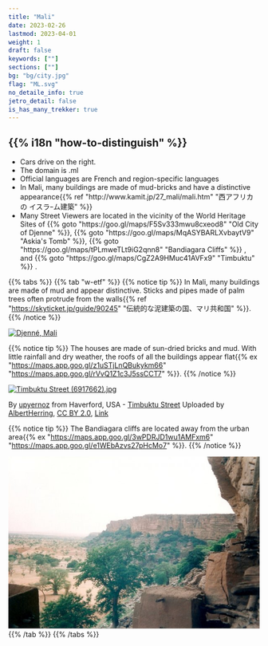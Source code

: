 ```yaml
---
title: "Mali"
date: 2023-02-26
lastmod: 2023-04-01
weight: 1
draft: false
keywords: [""]
sections: [""]
bg: "bg/city.jpg"
flag: "ML.svg"
no_detaile_info: true
jetro_detail: false
is_has_many_trekker: true
---
```


<div class="main-desciption country-description">
    <h2 class="section-title">{{% i18n "how-to-distinguish" %}}</h2>
    <ul class="rule-list">
        <li>Cars drive on the right.</li>
        <li>The domain is <span class="quiz">.ml</span></li>
        <li>Official languages are <span class="quiz">French</span> and region-specific languages</li>
        <li>In Mali, many buildings are made of mud-bricks and have a distinctive appearance{{% ref "http://www.kamit.jp/27_mali/mali.htm" "西アフリカの イスラｰム建築" %}}</li>
        <li>Many Street Viewers are located in the vicinity of the World Heritage Sites of {{% goto "https://goo.gl/maps/F5Sv333mwu8cxeod8" "Old City of Djenne" %}}, {{% goto "https://goo.gl/maps/MqASYBARLXvbaytV9" "Askia's Tomb" %}}, {{% goto "https://goo.gl/maps/tPLmweTLt9iG2qnn8" "Bandiagara Cliffs" %}} , and {{% goto "https://goo.gl/maps/CgZ2A9HMuc41AVFx9" "Timbuktu" %}} .
    </ul>
</div>

{{% tabs %}}
{{% tab "w-etf" %}}
{{% notice tip %}}
In Mali, many buildings are made of mud and appear distinctive. Sticks and pipes made of palm trees often protrude from the walls{{% ref "https://skyticket.jp/guide/90245" "伝統的な泥建築の国、マリ共和国" %}}.
{{% /notice %}}

<div class="googlemap-if">
<a data-flickr-embed="true" href="https://www.flickr.com/photos/hypostylin/3159048225/in/photolist-5P9WYH-4RiNmt-8eVDUa-pxypWB-bvcM7W-cza2U-bJi4gP-aY6Nat-dNmHa-7jRuWJ-dNmjR-9Vc7Rs-5NHAEp-49jxCE-5Pc25B-5NRXfM-5PnAkm-hnxsBq-4jWPGz-7jG2G4-4k1SNo-4aBo9i-556phb-bM1tpi-t2jt3-4jXy5u-2iDR5AB-fLKLk-9iQKU-ab6NVn-4jv7eR-3jDTXp-bdQaMv-9eDKxy-4mFNqX-i9UcV-87auFa-6byWcZ-87auxT-5P6tpg-7uptap-iaqkd-7fabbk-7htqkM-mKxQL-bcAiwi-dNmZZ-5NHAE6-xMfQCs-wRekbt" title="Djenné, Mali"><img src="https://live.staticflickr.com/3132/3159048225_be7b2477ee_z.jpg" width="640" height="480" alt="Djenné, Mali"/></a><script async src="//embedr.flickr.com/assets/client-code.js" charset="utf-8"></script>
</div>

{{% notice tip %}}
The houses are made of sun-dried bricks and mud. With little rainfall and dry weather, the roofs of all the buildings appear flat{{% ex "https://maps.app.goo.gl/z1uSTjLnQBukykm66" "https://maps.app.goo.gl/rVvQ1Z1c3J5ssCCT7" %}}.
{{% /notice %}}
<div class="googlemap-if no-margin">
<p><a href="https://commons.wikimedia.org/wiki/File:Timbuktu_Street_(6917662).jpg#/media/File:Timbuktu_Street_(6917662).jpg"><img src="https://upload.wikimedia.org/wikipedia/commons/6/6b/Timbuktu_Street_%286917662%29.jpg" alt="Timbuktu Street (6917662).jpg" height="419" width="640"></a></p><p>By <a rel="nofollow" class="external text" href="https://www.flickr.com/people/48600082269@N01">upyernoz</a> from Haverford, USA - <a rel="nofollow" class="external text" href="https://www.flickr.com/photos/upyernoz/6917662/">Timbuktu Street</a>
Uploaded by <a href="//commons.wikimedia.org/wiki/User:AlbertHerring" class="mw-redirect" title="User:AlbertHerring">AlbertHerring</a>, <a href="https://creativecommons.org/licenses/by/2.0" title="Creative Commons Attribution 2.0">CC BY 2.0</a>, <a href="https://commons.wikimedia.org/w/index.php?curid=29240121">Link</a></p>
</div>

{{% notice tip %}}
The Bandiagara cliffs are located away from the urban area{{% ex "https://maps.app.goo.gl/3wPDRJD1wu1AMFxm6" "https://maps.app.goo.gl/e1WEbAzvs27pHcMo7" %}}.
{{% /notice %}}
<div class="googlemap-if unclickable">
<img src="./falaise_de_bandiagara2.jpg" width="550px">
</div>
{{% /tab %}}
{{% /tabs %}}